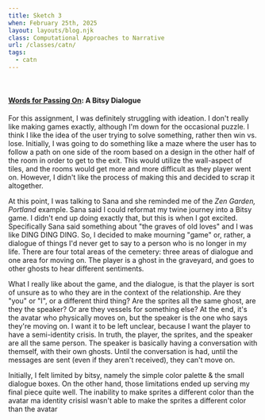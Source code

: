 ```yaml
---
title: Sketch 3
when: February 25th, 2025
layout: layouts/blog.njk
class: Computational Approaches to Narrative
url: /classes/catn/
tags:
  - catn
---
```


<br>

#### <a target="_blank" href="https://olivia-em.github.io/Words-for-Passing-On/">Words for Passing On</a>: A Bitsy Dialogue

For this assignment, I was definitely struggling with ideation. I don't really like making games exactly, although I'm down for the occasional puzzle. 
I think I like the idea of the user trying to solve something, rather then win vs. lose. Initially, I was going to do something like a maze where the user has to follow a path on one side of the room based on a design in the other half of the room 
in order to get to the exit. This would utilize the wall-aspect of tiles, and the rooms would get more and more difficult as they player went on. However, I didn't like the process of making this and decided to scrap it altogether. 

At this point, I was talking to Sana and she reminded me of the <i>Zen Garden, Portland</i> example. Sana said I could reformat my twine journey into a Bitsy game. I didn't end up doing exactly that, 
but this is when I got excited. Specifically Sana said something about "the graves of old loves" and I was like DING DING DING. So, I decided to make mourning "game" or, rather, a dialogue of things I'd never get to 
say to a person who is no longer in my life. There are four total areas of the cemetery: three areas of dialogue and one area for moving on. The player is a ghost
in the graveyard, and goes to other ghosts to hear different sentiments. 

What I really like about the game, and the dialogue, is that the player is sort of unsure as to who they are in the context of the relationship. Are they "you" or "I", or a different third thing? Are the sprites all the same ghost, are they the speaker? Or are they vessels for something else?
At the end, it's the avatar who physically moves on, but the speaker is the one who says they're moving on. I want it to be left unclear, because I want the player to have a semi-identity crisis. In truth, the player, the sprites, and the speaker are all the same person. The speaker is basically having 
a conversation with themself, with their own ghosts. Until the conversation is had, until the messages are sent (even if they aren't received), they can't move on. 

Initially, I felt limited by bitsy, namely the simple color palette & the small dialogue boxes. On the other hand, those limitations
ended up serving my final piece quite well. The inability to make sprites a different color than the avatar ma identity crisisI wasn't able to make the sprites a different color than the avatar
